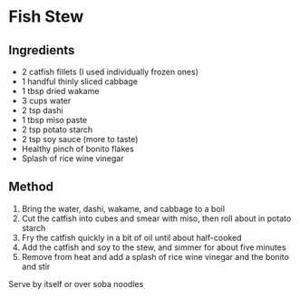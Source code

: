 # Fish Stew

## Ingredients

* 2 catfish fillets (I used individually frozen ones)
* 1 handful thinly sliced cabbage
* 1 tbsp dried wakame
* 3 cups water
* 2 tsp dashi
* 1 tbsp miso paste
* 2 tsp potato starch
* 2 tsp soy sauce (more to taste)
* Healthy pinch of bonito flakes
* Splash of rice wine vinegar

## Method

1. Bring the water, dashi, wakame, and cabbage to a boil
2. Cut the catfish into cubes and smear with miso, then roll about in potato starch
3. Fry the catfish quickly in a bit of oil until about half-cooked
4. Add the catfish and soy to the stew, and simmer for about five minutes
5. Remove from heat and add a splash of rice wine vinegar and the bonito and stir

Serve by itself or over soba noodles

